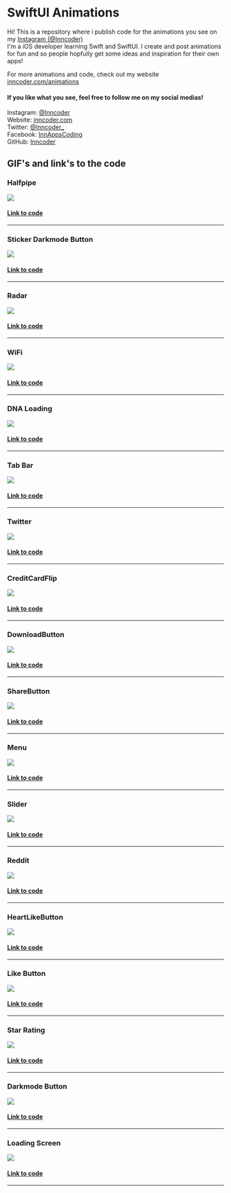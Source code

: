 # SwiftUI Animations

Hi! This is a repository where i publish code for the animations you see on my [Instagram (@Inncoder)](https://www.instagram.com/inncoder/)  
I'm a iOS developer learning Swift and SwiftUI. I create and post animations for fun and so people hopfully get some ideas and inspiration for their own apps!  

For more animations and code, check out my website [inncoder.com/animations](https://www.inncoder.com/animations)

#### If you like what you see, feel free to follow me on my social medias!  
Instagram: [@Inncoder](https://www.instagram.com/inncoder/)  
Website: [inncoder.com](https://www.inncoder.com/)  
Twitter: [@Inncoder_](https://twitter.com/Inncoder_)  
Facebook: [InnAppsCoding](https://www.facebook.com/innappscoding-103232011437686)  
GitHub: [Inncoder](https://github.com/Inncoder)  

## GIF's and link's to the code

### Halfpipe
![](Gifs/halfpipe.gif)
#### [Link to code](https://github.com/InnAppsCoding/SwiftUI-Animations/tree/master/Animations/HalfpipeLoading)
---
### Sticker Darkmode Button
![](Gifs/darkmode.gif)
#### [Link to code](https://github.com/InnAppsCoding/SwiftUI-Animations/tree/master/Animations/StickerToggle)
---
### Radar
![](Gifs/Radar.gif)
#### [Link to code](https://github.com/InnAppsCoding/SwiftUI-Animations/tree/master/Animations/Radar)
---
### WiFi
![](Gifs/Wifi.gif)
#### [Link to code](https://github.com/InnAppsCoding/SwiftUI-Animations/tree/master/Animations/Wifi)
---
### DNA Loading
![](Gifs/DNALoading.gif)
#### [Link to code](https://github.com/InnAppsCoding/SwiftUI-Animations/tree/master/Animations/DNALoading)
---
### Tab Bar
![](Gifs/TabBar.gif)
#### [Link to code](https://github.com/InnAppsCoding/SwiftUI-Animations/tree/master/Animations/TabBar)
---
### Twitter
![](Gifs/twitter.gif)
#### [Link to code](https://github.com/InnAppsCoding/SwiftUI-Animations/tree/master/Animations/ShareTwitter)
---
### CreditCardFlip
![](Gifs/CreditCardFlip.gif)
#### [Link to code](https://github.com/InnAppsCoding/SwiftUI-Animations/tree/master/Animations/CreditCardFlip)
---
### DownloadButton
![](Gifs/DownloadButton.gif)
#### [Link to code](https://github.com/InnAppsCoding/SwiftUI-Animations/tree/master/Animations/Download%20Button)
---
### ShareButton
![](Gifs/ShareButton.gif)
#### [Link to code](https://github.com/InnAppsCoding/SwiftUI-Animations/tree/master/Animations/Share%20Button)
---
### Menu
![](Gifs/Menu.gif)
#### [Link to code](https://github.com/InnAppsCoding/SwiftUI-Animations/tree/master/Animations/Menu)
---
### Slider
![](Gifs/Slider.gif)
#### [Link to code](https://github.com/InnAppsCoding/SwiftUI-Animations/tree/master/Animations/Slider)
---
### Reddit
![](Gifs/reddit.gif)
#### [Link to code](https://github.com/InnAppsCoding/SwiftUI-Animations/tree/master/Animations/Reddit)
---
### HeartLikeButton
![](Gifs/HeartButton.gif)
#### [Link to code](https://github.com/InnAppsCoding/SwiftUI-Animations/tree/master/Animations/HeartButton)
---
### Like Button
![](Gifs/LikeButton.gif)
#### [Link to code](https://github.com/InnAppsCoding/SwiftUI-Animations/tree/master/Animations/LikeButton)
---
### Star Rating
![](Gifs/StarRating.gif)
#### [Link to code](https://github.com/InnAppsCoding/SwiftUI-Animations/tree/master/Animations/StarRating)
---
### Darkmode Button
![](Gifs/ToggleButton.gif)
#### [Link to code](https://github.com/InnAppsCoding/SwiftUI-Animations/tree/master/Animations/DarkmodeToggle)
---
### Loading Screen
![](Gifs/LoadingScreen.gif)
#### [Link to code](https://github.com/InnAppsCoding/SwiftUI-Animations/tree/master/Animations/LoadingScreen)
---
